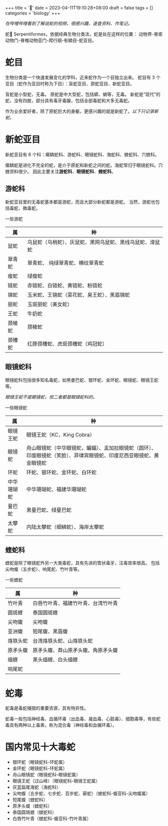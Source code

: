 +++
title = '🐍'
date = 2023-04-11T19:10:28+08:00
draft = false
tags = []
categories = 'biology'
+++

*在哔哩哔哩看到了解说蛇的视频，很感兴趣，遂查资料、作笔记。*

蛇🐍 Serpentiformes，依据经典生物分类法，蛇是处在这样的位置：
动物界-脊索动物门-脊椎动物亚门-爬行纲-有鳞目-蛇亚目。


<!--more-->

# 蛇目

生物分类是一个快速发展变化的学科，近来蛇作为一个目独立出来。
蛇目有 3 个亚目（蛇作为亚目时称为下目）：盲蛇亚目、原蛇亚目、新蛇亚目。

盲蛇是小型蛇，无毒。
原蛇是中大型蛇，包括蟒、蚺等，无毒。
新蛇是“现代”的蛇，没有四肢，部分具有毒牙毒腺，包括全部毒蛇和大多无毒蛇。

作为业余爱好者，除了原蛇巨大的身躯，更感兴趣的就是新蛇了。*以下只记录新蛇。*

# 新蛇亚目

新蛇亚目有 6 个科：瘰鳞蛇科、游蛇科、眼镜蛇科、海蛇科、蝰蛇科、穴蝰科。

瘰鳞蛇是进化不完全的蛇，是介于原蛇和新蛇之间的蛇。海蛇常归于眼镜蛇科。穴蝰资料很少。
因此主要关注**游蛇科**、**眼镜蛇科**、**蝰蛇科**。

## 游蛇科

新蛇亚目里的无毒蛇基本都是游蛇，而且大部分新蛇都是游蛇。
当然，游蛇也包括毒蛇、微毒蛇。

一些游蛇

| 属|种|
|--|--|
|鼠蛇|乌鼠蛇（乌梢蛇）、灰鼠蛇、黑网乌鼠蛇、黑线乌鼠蛇、滑鼠蛇|
|翠青蛇| 翠青蛇、 纯绿翠青蛇、横纹翠青蛇|
|瘦蛇| 绿瘦蛇|
|链蛇|赤链蛇、白链蛇、黄链蛇、粉链蛇|
|锦蛇|玉米蛇、王锦蛇（菜花蛇、臭王蛇）、黑眉锦蛇|
|丽蛇| 玉斑丽蛇（美女蛇）|
|王蛇|  牛奶蛇|
|颈棱蛇|  颈棱蛇|
|颈槽蛇|  红脖颈槽蛇、虎斑颈槽蛇（鸡冠蛇）|


## 眼镜蛇科

眼镜蛇科包括很多知名毒蛇，如黑曼巴蛇、银环蛇、金环蛇、眼镜蛇、眼镜王蛇等。

*眼镜王蛇不是眼镜蛇，但二者都是眼镜蛇科的。*

一些眼镜蛇

| 属|种|
|--|--|
|眼镜王蛇|  眼镜王蛇（KC，King Cobra）|
|眼镜蛇|舟山眼镜蛇（中华眼镜蛇，蝙蝠）、孟加拉眼镜蛇（圆环）、印度眼镜蛇（笑脸）、菲律宾眼镜蛇、印度尼西亚眼镜蛇、黄金眼镜蛇|
|环蛇|环蛇、银环蛇、金环蛇、白环蛇|
|中华珊瑚蛇|中华珊瑚蛇、福建华珊瑚蛇|
|曼巴蛇| 黑曼巴蛇、绿曼巴蛇|
|太攀蛇| 内陆太攀蛇（细鳞蛇）、海岸太攀蛇|

## 蝰蛇科

蝰蛇是除了眼镜蛇外另一大类毒蛇，具有先进的管状毒牙，注毒效率很高。
包括尖吻蝮（五步蛇）、响尾蛇、竹叶青等。

一些蝰蛇

| 属|种|
|--|--|
|竹叶青|白唇竹叶青、福建竹叶青、台湾竹叶青|
|圆斑蝰|  泰国圆斑蝰|
|尖吻蝮|  尖吻蝮|
|亚洲蝮|   短尾蝮、黑眉蝮|
|烙铁头蛇| 台湾烙铁头蛇、山烙铁头蛇|
|原矛头蝮| 原矛头蝮、莽山原矛头蝮、角原矛头蝮|
|缅蝰| 黑头缅蝰、白头缅蝰|
|响尾蛇||

# 蛇毒

蛇毒是毒蛇捕猎的重要资源，具有特异性。

蛇毒一般包括神经毒、血循环毒（出血毒、凝血毒、心脏毒）、细胞毒等，有些蛇毒具有两种以上毒素，称为混合毒（神经毒和血循环毒）。

# 国内常见十大毒蛇

*   银环蛇（眼镜蛇科-环蛇属）
*   金环蛇（眼镜蛇科-环蛇属）
*   舟山眼镜蛇（眼镜蛇科-眼镜蛇属）
*   眼镜王蛇（过山峰）（眼镜蛇科-眼镜王蛇属）
*   灰蓝扁尾海蛇（海蛇科）
*   尖吻蝮（五步蛇、七步蛇、百步蛇、蕲蛇）（蝰蛇科-蝮亚科-尖吻蝮属）
*   短尾蝮（蝰蛇科）
*   原矛头蝮（蝰蛇科）
*   泰国圆斑蝰（蝰蛇科）
*   白唇竹叶青（蝰蛇科-蝮亚科-竹叶青属）
